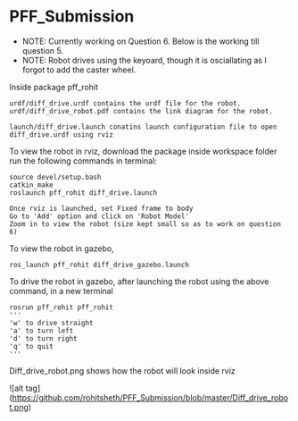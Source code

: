 # PFF_Submission
* NOTE:  Currently working on Question 6. Below is the working till question 5. 
* NOTE: Robot drives using the keyoard, though it is osciallating as I forgot to add the caster wheel.


Inside package pff_rohit

	urdf/diff_drive.urdf contains the urdf file for the robot.
	urdf/diff_drive_robot.pdf contains the link diagram for the robot.

	launch/diff_drive.launch conatins launch configuration file to open diff_drive.urdf using rviz

To view the robot in rviz,
	download the package inside workspace folder
	run the following commands in terminal:

	source devel/setup.bash
	catkin_make
	roslaunch pff_rohit diff_drive.launch

	Once rviz is launched, set Fixed frame to body
	Go to 'Add' option and click on 'Robot Model'
	Zoom in to view the robot (size kept small so as to work on question 6)


To view the robot in gazebo,

	ros_launch pff_rohit diff_drive_gazebo.launch

To drive the robot in gazebo, after launching the robot using the above command, in a new terminal
	
	rosrun pff_rohit pff_rohit
	'''
	'w' to drive straight
	'a' to turn left
	'd' to turn right
	'q' to quit
	'''
Diff_drive_robot.png shows how the robot will look inside rviz

![alt tag] (https://github.com/rohitsheth/PFF_Submission/blob/master/Diff_drive_robot.png)
